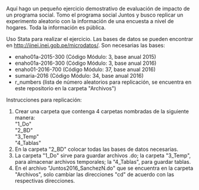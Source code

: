 Aquí hago un pequeño ejercicio demostrativo de evaluación de impacto de un programa social. Tomo el programa social Juntos y busco replicar un experimento aleatorio con la información de una encuesta a nivel de hogares. Toda la información es pública.

Uso Stata para realizar el ejercicio. Las bases de datos se pueden encontrar en http://iinei.inei.gob.pe/microdatos/. Son necesarias las bases:
* enaho01a-2015-300 (Código Módulo: 3, base anual 2015)
* enaho01a-2016-300 (Código Módulo: 3, base anual 2016)
* enaho01-2016-700 (Código Módulo: 37, base anual 2016)
* sumaria-2016 (Código Módulo: 34, base anual 2016)
* r_numbers (lista de número aleatorios para replicación, se encuentra en este repositorio en la carpeta "Archivos")

Instrucciones para replicación:  
1) Crear una carpeta que contenga 4 carpetas nombradas de la siguiente manera:  
  "1_Do"  
  "2_BD"  
  "3_Temp"  
  "4_Tablas"  
2) En la carpeta "2_BD" colocar todas las bases de datos necesarias.
3) La carpeta "1_Do" sirve para guardar archivos .do; la carpeta "3_Temp", para almacenar archivos temporales; la "4_Tablas", para guardar tablas.
4) En el archivo "Juntos2016_SanchezN.do" que se encuentra en la carpeta "Archivos", solo cambiar las direcciones "cd" de acuerdo con las respectivas direcciones.
